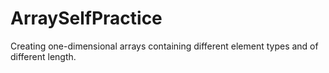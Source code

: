 # ArraySelfPractice
Creating one-dimensional arrays containing different element types and of different length.

